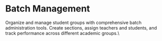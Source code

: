 # Batch Management

Organize and manage student groups with comprehensive batch administration tools. Create sections, assign teachers and students, and track performance across different academic groups.\


<figure><img src="../../.gitbook/assets/Screenshot 2025-08-21 at 10.25.31 PM.png" alt=""><figcaption></figcaption></figure>
